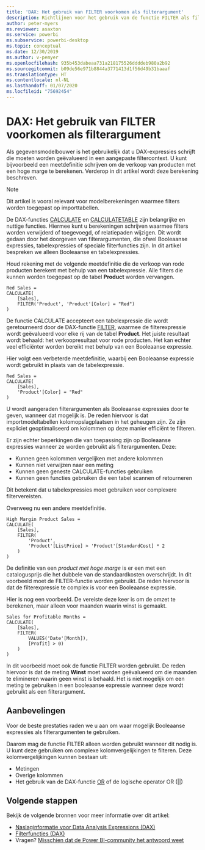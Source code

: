 ```yaml
---
title: 'DAX: Het gebruik van FILTER voorkomen als filterargument'
description: Richtlijnen voor het gebruik van de functie FILTER als filterargument.
author: peter-myers
ms.reviewer: asaxton
ms.service: powerbi
ms.subservice: powerbi-desktop
ms.topic: conceptual
ms.date: 12/30/2019
ms.author: v-pemyer
ms.openlocfilehash: 935b453dabeaa731a218175526ddddeb980a2b92
ms.sourcegitcommit: b09de56e971b8844a3771413d1f56d49b31baaaf
ms.translationtype: HT
ms.contentlocale: nl-NL
ms.lasthandoff: 01/07/2020
ms.locfileid: "75692454"
---
```

# <a name="dax-avoid-using-filter-as-a-filter-argument"></a>DAX: Het gebruik van FILTER voorkomen als filterargument

Als gegevensmodelbouwer is het gebruikelijk dat u DAX-expressies schrijft die moeten worden geëvalueerd in een aangepaste filtercontext. U kunt bijvoorbeeld een meetdefinitie schrijven om de verkoop van producten met een hoge marge te berekenen. Verderop in dit artikel wordt deze berekening beschreven.

> [!NOTE]
> Dit artikel is vooral relevant voor modelberekeningen waarmee filters worden toegepast op importtabellen.

De DAX-functies [CALCULATE](/dax/calculate-function-dax) en [CALCULATETABLE](/dax/calculatetable-function-dax) zijn belangrijke en nuttige functies. Hiermee kunt u berekeningen schrijven waarmee filters worden verwijderd of toegevoegd, of relatiepaden wijzigen. Dit wordt gedaan door het doorgeven van filterargumenten, die ofwel Booleaanse expressies, tabelexpressies of speciale filterfuncties zijn. In dit artikel bespreken we alleen Booleaanse en tabelexpressies.

Houd rekening met de volgende meetdefinitie die de verkoop van rode producten berekent met behulp van een tabelexpressie. Alle filters die kunnen worden toegepast op de tabel **Product** worden vervangen.

```dax
Red Sales =
CALCULATE(
    [Sales],
    FILTER('Product', 'Product'[Color] = "Red")
)
```

De functie CALCULATE accepteert een tabelexpressie die wordt geretourneerd door de DAX-functie [FILTER](/dax/filter-function-dax), waarmee de filterexpressie wordt geëvalueerd voor elke rij van de tabel **Product**. Het juiste resultaat wordt behaald: het verkoopresultaat voor rode producten. Het kan echter veel efficiënter worden bereikt met behulp van een Booleaanse expressie.

Hier volgt een verbeterde meetdefinitie, waarbij een Booleaanse expressie wordt gebruikt in plaats van de tabelexpressie.

```dax
Red Sales =
CALCULATE(
    [Sales],
    'Product'[Color] = "Red"
)
```

U wordt aangeraden filterargumenten als Booleaanse expressies door te geven, wanneer dat mogelijk is. De reden hiervoor is dat importmodeltabellen kolomopslagplaatsen in het geheugen zijn. Ze zijn expliciet geoptimaliseerd om kolommen op deze manier efficiënt te filteren.

Er zijn echter beperkingen die van toepassing zijn op Booleaanse expressies wanneer ze worden gebruikt als filterargumenten. Deze:

- Kunnen geen kolommen vergelijken met andere kolommen
- Kunnen niet verwijzen naar een meting
- Kunnen geen geneste CALCULATE-functies gebruiken
- Kunnen geen functies gebruiken die een tabel scannen of retourneren

Dit betekent dat u tabelexpressies moet gebruiken voor complexere filtervereisten.

Overweeg nu een andere meetdefinitie.

```dax
High Margin Product Sales =
CALCULATE(
    [Sales],
    FILTER(
        'Product',
        'Product'[ListPrice] > 'Product'[StandardCost] * 2
    )
)
```

De definitie van een _product met hoge marge_ is er een met een catalogusprijs die het dubbele van de standaardkosten overschrijdt. In dit voorbeeld moet de FILTER-functie worden gebruikt. De reden hiervoor is dat de filterexpressie te complex is voor een Booleaanse expressie.

Hier is nog een voorbeeld. De vereiste deze keer is om de omzet te berekenen, maar alleen voor maanden waarin winst is gemaakt.

```dax
Sales for Profitable Months =
CALCULATE(
    [Sales],
    FILTER(
        VALUES('Date'[Month]),
        [Profit] > 0)
    )
)
```

In dit voorbeeld moet ook de functie FILTER worden gebruikt. De reden hiervoor is dat de meting **Winst** moet worden geëvalueerd om die maanden te elimineren waarin geen winst is behaald. Het is niet mogelijk om een meting te gebruiken in een booleaanse expressie wanneer deze wordt gebruikt als een filterargument.

## <a name="recommendations"></a>Aanbevelingen

Voor de beste prestaties raden we u aan om waar mogelijk Booleaanse expressies als filterargumenten te gebruiken.

Daarom mag de functie FILTER alleen worden gebruikt wanneer dit nodig is. U kunt deze gebruiken om complexe kolomvergelijkingen te filteren. Deze kolomvergelijkingen kunnen bestaan uit:

- Metingen
- Overige kolommen
- Het gebruik van de DAX-functie [OR](/dax/or-function-dax) of de logische operator OR (||)

## <a name="next-steps"></a>Volgende stappen

Bekijk de volgende bronnen voor meer informatie over dit artikel:

- [Naslaginformatie voor Data Analysis Expressions (DAX)](/dax/)
- [Filterfuncties (DAX)](/dax/filter-function-dax)
- Vragen? [Misschien dat de Power BI-community het antwoord weet](https://community.powerbi.com/)

